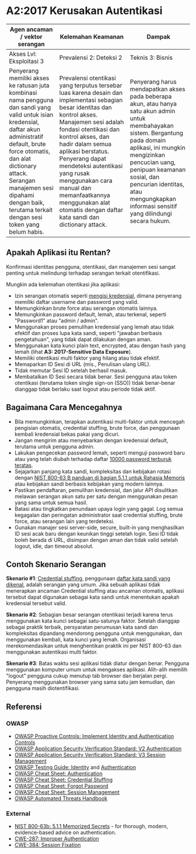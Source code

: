 # A2:2017 Kerusakan Autentikasi

| Agen ancaman / vektor serangan | Kelemahan Keamanan           | Dampak               |
| -- | -- | -- |
| Akses Lvl: Eksploitasi 3 | Prevalensi 2: Deteksi 2 | Teknis 3: Bisnis |
|Penyerang memiliki akses ke ratusan juta kombinasi nama pengguna dan sandi yang valid untuk isian kredensial, daftar akun administratif default, brute force otomatis, dan alat dictionary attack. Serangan manajemen sesi dipahami dengan baik, terutama terkait dengan sesi token yang belum habis.| Prevalensi otentikasi yang terputus tersebar luas karena desain dan implementasi sebagian besar identitas dan kontrol akses. Manajemen sesi adalah fondasi otentikasi dan kontrol akses, dan hadir dalam semua aplikasi berstatus. Penyerang dapat mendeteksi autentikasi yang rusak menggunakan cara manual dan memanfaatkannya menggunakan alat otomatis dengan daftar kata sandi dan dictionary attack.|Penyerang harus mendapatkan akses pada beberapa akun, atau hanya satu akun admin untuk membahayakan sistem. Bergantung pada domain aplikasi, ini mungkin mengizinkan pencucian uang, penipuan keamanan sosial, dan pencurian identitas, atau mengungkapkan informasi sensitif yang dilindungi secara hukum.|

## Apakah Aplikasi itu Rentan?

Konfirmasi identitas pengguna, otentikasi, dan manajemen sesi sangat penting untuk melindungi terhadap serangan terkait otentifikasi.

Mungkin ada kelemahan otentikasi jika aplikasi:

* Izin serangan otomatis seperti [mengisi kredensial](https://wiki.owasp.org/index.php/Credential_stuffing), dimana penyerang memiliki daftar username dan password yang valid.
* Memungkinkan brute force atau serangan otomatis lainnya.
* Memungkinkan password default, lemah, atau terkenal, seperti "Password1" atau "admin / admin".
* Menggunakan proses pemulihan kredensial yang lemah atau tidak efektif dan proses lupa kata sandi, seperti "jawaban berbasis pengetahuan", yang tidak dapat dilakukan dengan aman.
* Menggunakan kata kunci plain text, encrypted, atau dengan hash yang lemah (lihat **A3: 2017-Sensitive Data Exposure**).
* Memiliki otentikasi multi faktor yang hilang atau tidak efektif.
* Memaparkan ID Sesi di URL (mis., Penulisan ulang URL).
* Tidak memutar Sesi ID setelah berhasil masuk.
* Membatalkan ID Sesi secara tidak benar. Sesi pengguna atau token otentikasi (terutama token single sign-on (SSO)) tidak benar-benar dianggap tidak berlaku saat logout atau periode tidak aktif.

## Bagaimana Cara Mencegahnya

* Bila memungkinkan, terapkan autentikasi multi-faktor untuk mencegah pengisian otomatis, credential stuffing, brute force, dan penggunaan kembali kredensial bekas pakai yang dicuri.
* Jangan mengirim atau menyebarkan dengan kredensial default, terutama untuk pengguna admin.
* Lakukan pengecekan password lemah, seperti menguji password baru atau yang telah diubah terhadap daftar [10000 password terburuk teratas](https://github.com/danielmiessler/SecLists/tree/master/Passwords).
* Sejajarkan panjang kata sandi, kompleksitas dan kebijakan rotasi dengan [NIST 800-63 B panduan di bagian 5.1.1 untuk Rahasia Memoris](https://pages.nist.gov/800-63-3/sp800-63b.html#memsecret) atau kebijakan sandi berbasis kebijakan yang modern lainnya.
* Pastikan pendaftaran, pemulihan kredensial, dan jalur API disulitkan melawan serangan akun satu per satu dengan menggunakan pesan yang sama untuk semua hasil.
* Batasi atau tingkatkan penundaan upaya login yang gagal. Log semua kegagalan dan peringatan administrator saat credential stuffing, brute force, atau serangan lain yang terdeteksi.
* Gunakan manajer sesi server-side, secure, built-in yang menghasilkan ID sesi acak baru dengan keunikan tinggi setelah login. Sesi ID tidak boleh berada di URL, disimpan dengan aman dan tidak valid setelah logout, idle, dan timeout absolut.

## Contoh Skenario Serangan

**Skenario  #1**: [Credential stuffing](https://wiki.owasp.org/index.php/Credential_stuffing), penggunaan [daftar kata sandi yang dikenal](https://github.com/danielmiessler/SecLists), adalah serangan yang umum. Jika sebuah aplikasi tidak menerapkan ancaman Credential stuffing atau ancaman otomatis, aplikasi tersebut dapat digunakan sebagai kata sandi untuk menentukan apakah kredensial tersebut valid.

**Skenario #2**: Sebagian besar serangan otentikasi terjadi karena terus menggunakan kata kunci sebagai satu-satunya faktor. Setelah dianggap sebagai praktik terbaik, persyaratan perumusan kata sandi dan kompleksitas dipandang mendorong pengguna untuk menggunakan, dan menggunakan kembali, kata kunci yang lemah. Organisasi merekomendasikan untuk menghentikan praktik ini per NIST 800-63 dan menggunakan autentikasi multi faktor.

**Skenario #3**: Batas waktu sesi aplikasi tidak diatur dengan benar. Pengguna menggunakan komputer umum untuk mengakses aplikasi. Alih-alih memilih "logout" pengguna cukup menutup tab browser dan berjalan pergi. Penyerang menggunakan browser yang sama satu jam kemudian, dan pengguna masih diotentifikasi.

## Referensi

### OWASP

* [OWASP Proactive Controls: Implement Identity and Authentication Controls](https://wiki.owasp.org/index.php/OWASP_Proactive_Controls#5:_Implement_Identity_and_Authentication_Controls)
* [OWASP Application Security Verification Standard: V2 Authentication](https://wiki.owasp.org/index.php/Category:OWASP_Application_Security_Verification_Standard_Project#tab=Home)
* [OWASP Application Security Verification Standard: V3 Session Management](https://wiki.owasp.org/index.php/Category:OWASP_Application_Security_Verification_Standard_Project#tab=Home)
* [OWASP Testing Guide: Identity](https://wiki.owasp.org/index.php/Testing_Identity_Management)
 and [Authentication](https://wiki.owasp.org/index.php/Testing_for_authentication)
* [OWASP Cheat Sheet: Authentication](https://wiki.owasp.org/index.php/Authentication_Cheat_Sheet)
* [OWASP Cheat Sheet: Credential Stuffing](https://wiki.owasp.org/index.php/Credential_Stuffing_Prevention_Cheat_Sheet)
* [OWASP Cheat Sheet: Forgot Password](https://wiki.owasp.org/index.php/Forgot_Password_Cheat_Sheet)
* [OWASP Cheat Sheet: Session Management](https://wiki.owasp.org/index.php/Session_Management_Cheat_Sheet)
* [OWASP Automated Threats Handbook](https://wiki.owasp.org/index.php/OWASP_Automated_Threats_to_Web_Applications)

### External

* [NIST 800-63b: 5.1.1 Memorized Secrets](https://pages.nist.gov/800-63-3/sp800-63b.html#memsecret) - for thorough, modern, evidence-based advice on authentication. 
* [CWE-287: Improper Authentication](https://cwe.mitre.org/data/definitions/287.html)
* [CWE-384: Session Fixation](https://cwe.mitre.org/data/definitions/384.html)
